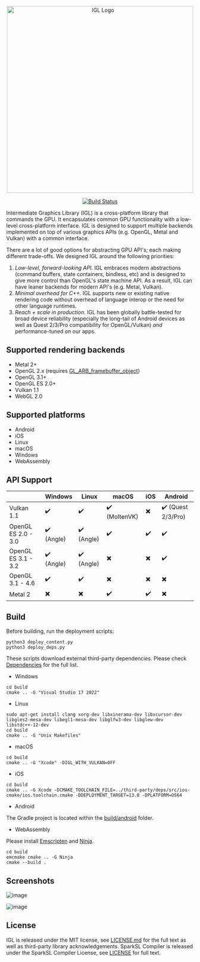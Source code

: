 <div align="center">
  <picture>
    <source media="(prefers-color-scheme: dark)" srcset="https://github.com/facebook/igl/blob/main/.github/igl-full-color-white.svg?raw=true">
    <source media="(prefers-color-scheme: light)" srcset="https://github.com/facebook/igl/blob/main/.github/igl-full-color-black.svg?raw=true">
    <img alt="IGL Logo" src=".github/igl-full-color-black.svg" width="500">
  </picture>

  [![Build Status](https://github.com/facebook/igl/actions/workflows/c-cpp.yml/badge.svg)](https://github.com/facebook/igl/actions)

</div>

Intermediate Graphics Library (IGL) is a cross-platform library that commands the GPU. It encapsulates
common GPU functionality with a low-level cross-platform interface. IGL is designed to support multiple
backends implemented on top of various graphics APIs (e.g. OpenGL, Metal and Vulkan) with a common interface.

There are a lot of good options for abstracting GPU API's; each making different trade-offs. We designed IGL around the following priorities:

1. *Low-level, forward-looking API.* IGL embraces modern abstractions (command buffers, state containers, bindless, etc) and is designed to give more control than OpenGL's state machine API. As a result, IGL can have leaner backends for modern API's (e.g. Metal, Vulkan).
2. *Minimal overhead for C++.* IGL supports new or existing native rendering code without overhead of language interop or the need for other language runtimes.
3. *Reach + scale in production.* IGL has been globally battle-tested for broad device reliability (especially the long-tail of Android devices as well as Quest 2/3/Pro compatibility for OpenGL/Vulkan) *and* performance-tuned on our apps.

## Supported rendering backends

 * Metal 2+
 * OpenGL 2.x (requires [GL_ARB_framebuffer_object](https://registry.khronos.org/OpenGL/extensions/ARB/ARB_framebuffer_object.txt))
 * OpenGL 3.1+
 * OpenGL ES 2.0+
 * Vulkan 1.1
 * WebGL 2.0

## Supported platforms

 * Android
 * iOS
 * Linux
 * macOS
 * Windows
 * WebAssembly

## API Support

|                          | Windows                    | Linux                      | macOS                         | iOS                           | Android                            |
| ------------------------ | -------------------------- | -------------------------- | ----------------------------- | ----------------------------- | ---------------------------------- |
| Vulkan 1.1               | :heavy_check_mark:         | :heavy_check_mark:         | :heavy_check_mark: (MoltenVK) | :heavy_multiplication_x:      | :heavy_check_mark: (Quest 2/3/Pro) |
| OpenGL ES 2.0 - 3.0      | :heavy_check_mark: (Angle) | :heavy_check_mark: (Angle) | :heavy_check_mark:            | :heavy_check_mark:            | :heavy_check_mark:                 |
| OpenGL ES 3.1 - 3.2      | :heavy_check_mark: (Angle) | :heavy_check_mark: (Angle) | :heavy_multiplication_x:      | :heavy_multiplication_x:      | :heavy_check_mark:                 |
| OpenGL 3.1 - 4.6         | :heavy_check_mark:         | :heavy_check_mark:         | :heavy_multiplication_x:      | :heavy_multiplication_x:      | :heavy_multiplication_x:           |
| Metal 2                  | :heavy_multiplication_x:   | :heavy_multiplication_x:   | :heavy_check_mark:            | :heavy_check_mark:            | :heavy_multiplication_x:           |

## Build

Before building, run the deployment scripts:

```
python3 deploy_content.py
python3 deploy_deps.py

```

These scripts download external third-party dependencies. Please check [Dependencies](./LICENSE.md) for the full list.

* Windows

```
cd build
cmake .. -G "Visual Studio 17 2022"
```

* Linux

```
sudo apt-get install clang xorg-dev libxinerama-dev libxcursor-dev libgles2-mesa-dev libegl1-mesa-dev libglfw3-dev libglew-dev libstdc++-12-dev
cd build
cmake .. -G "Unix Makefiles"
```

* macOS

```
cd build
cmake .. -G "Xcode" -DIGL_WITH_VULKAN=OFF
```

* iOS

```
cd build
cmake .. -G Xcode -DCMAKE_TOOLCHAIN_FILE=../third-party/deps/src/ios-cmake/ios.toolchain.cmake -DDEPLOYMENT_TARGET=13.0 -DPLATFORM=OS64
```

* Android

The Gradle project is located within the [build/android](./build/android/) folder.

* WebAssembly

Please install [Emscripten](https://emscripten.org/docs/getting_started/downloads.html) and [Ninja](https://ninja-build.org/).

```
cd build
emcmake cmake .. -G Ninja
cmake --build .
```

## Screenshots

![image](.github/screenshot01.png)

![image](.github/screenshot02.png)

## License

IGL is released under the MIT license, see [LICENSE.md](./LICENSE.md) for the full text as well as third-party library
acknowledgements. SparkSL Compiler is released under the SparkSL Compiler License, see [LICENSE](https://github.com/facebook/igl/releases/download/SparkSL/SparkSL.LICENSE) for full text.

